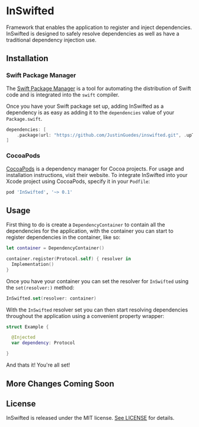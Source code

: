 # InSwifted
Framework that enables the application to register and inject dependencies. InSwifted is designed to safely resolve dependencies as well as have a traditional dependency injection use.

## Installation

### Swift Package Manager

The [Swift Package Manager](https://swift.org/package-manager/) is a tool for automating the distribution of Swift code and is integrated into the `swift` compiler. 

Once you have your Swift package set up, adding InSwifted as a dependency is as easy as adding it to the `dependencies` value of your `Package.swift`.

```swift
dependencies: [
    .package(url: "https://github.com/JustinGuedes/inswifted.git", .upToNextMajor(from: "0.1.0"))
]
```

### CocoaPods

[CocoaPods](https://cocoapods.org) is a dependency manager for Cocoa projects. For usage and installation instructions, visit their website. To integrate InSwifted into your Xcode project using CocoaPods, specify it in your `Podfile`:

```ruby
pod 'InSwifted', '~> 0.1'
```

## Usage

First thing to do is create a `DependencyContainer` to contain all the dependencies for the application, with the container you can start to register dependencies in the container, like so:

```swift
let container = DependencyContainer()

container.register(Protocol.self) { resolver in
  Implementation()
}
```

Once you have your container you can set the resolver for `InSwifted` using the `set(resolver:)` method:

```swift
InSwifted.set(resolver: container)
```

With the `InSwifted` resolver set you can then start resolving dependencies throughout the application using a convenient property wrapper:

```swift
struct Example {

  @Injected
  var dependency: Protocol

}
```

And thats it! You're all set!

## More Changes Coming Soon

## License

InSwifted is released under the MIT license. [See LICENSE](https://github.com/JustinGuedes/inswifted/blob/main/LICENSE) for details.


